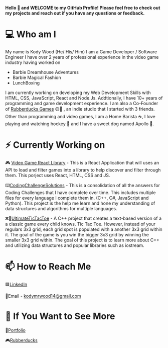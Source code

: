 **Hello 👋 and WELCOME to my GitHub Profile! 
Please feel free to check out my projects and reach out if you have any questions or feedback.**

# 💻 **Who am I**
My name is Kody Wood (He/ His/ Him) I am a Game Developer / Software Engineer 
I have over 2 years of professional experience in the video game industry having worked on
- Barbie Dreamhouse Adventures
- Barbie Magical Fashion
- LunchBoxing

I am currently working on developing my Web Development Skills with HTML, CSS, JavaScript, React and Node.Js.
Addtionally, I have 10+ years of programming and game development experience. I am also a Co-Founder of [Rubberducks Games](#If-You-Want-to-See-More) 🟡🦆 , an indie studio that I started with 3 friends. 
Other than programming and video games, I am a Home Barista ☕, I love playing and watching hockey 🏒 and I have a sweet dog named Apollo 🐶.

# ⚡ **Currently Working on**

🎮 [Video Game React Library](https://github.com/KodyMRWood/ReactVideoGameLibrary) - This is a React Application that will uses an API to load and filter games into a library to help discover and filter through them. This porject uses React, HTML, CSS and JS.

⌨️[CodingChallengeSolutions](https://github.com/KodyMRWood/CodingChallengeSolutions) - This is a consolidation of all the answers for Coding Challenges that I have complete over time. This includes multiple files for every language I complete them in. (C++, C#, JavaScript and Python). This project is the help me learn and hone my understanding of data structures and algorithms for multiple languages.

❌🔴[UltimateTicTacToe](https://github.com/KodyMRWood/UltimateTicTacToe) - A C++ project that creates a text-based version of a a classic game every child knows. Tic Tac Toe. However, instead of your regulars 3x3 grid, each grid spot is populated with a another 3x3 grid within it. The goal of the game is you win the bigger 3x3 grid by winning the smaller 3x3 grid within. The goal of this project is to learn more about C++ and utilizing data structures and popular libraries such as iostream.


# 📫 **How to Reach Me**

🟦[LinkedIn](https://www.linkedin.com/in/kody-mr-wood/)

📧Email - kodymrwood14@gmail.com

# 👀 **If You Want to See More**

📖[Portfolio](https://kodymrwood14.wixsite.com/kodymrwood)

🎮[Rubberducks](https://rubber-ducks.itch.io/)
